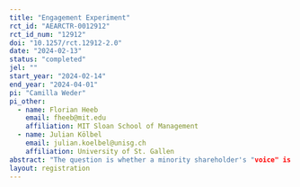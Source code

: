 ```yaml
---
title: "Engagement Experiment"
rct_id: "AEARCTR-0012912"
rct_id_num: "12912"
doi: "10.1257/rct.12912-2.0"
date: "2024-02-13"
status: "completed"
jel: ""
start_year: "2024-02-14"
end_year: "2024-04-01"
pi: "Camilla Weder"
pi_other:
  - name: Florian Heeb
    email: fheeb@mit.edu
    affiliation: MIT Sloan School of Management
  - name: Julian Kölbel
    email: julian.koelbel@unisg.ch
    affiliation: University of St. Gallen
abstract: "The question is whether a minority shareholder's "voice" is an effective engagement tool. The hypothesis is that shareholder engagement can lead to board accountability for sustainability goals. "
layout: registration
---
```


